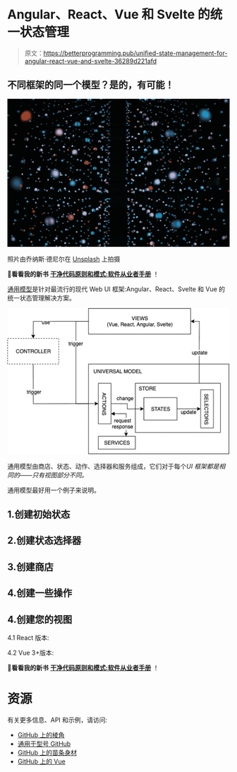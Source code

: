 # Angular、React、Vue 和 Svelte 的统一状态管理

> 原文：<https://betterprogramming.pub/unified-state-management-for-angular-react-vue-and-svelte-36289d221afd>

## 不同框架的同一个模型？是的，有可能！

![](img/b9a6184b4c371a3a112197e027ab883a.png)

照片由乔纳斯·德尼尔在 [Unsplash](https://unsplash.com/s/photos/symmetry?utm_source=unsplash&utm_medium=referral&utm_content=creditCopyText) 上拍摄

**📕看看我的新书** [**干净代码原则和模式:软件从业者手册**](https://www.amazon.com/Clean-Code-Principles-Patterns-Practitioners-ebook/dp/B0BSDJKYQJ/ref=sr_1_1?crid=8M0CMV4CP6UQ&keywords=clean+code+principles&qid=1674980636&sprefix=clean+code+principle%2Caps%2C175&sr=8-1) ！

[通用模型](https://universal-model.github.io/)是针对最流行的现代 Web UI 框架:Angular、React、Svelte 和 Vue 的统一状态管理解决方案。

![](img/8254fb93c5ca69c28d73f42ed81d609e.png)

通用模型由商店、状态、动作、选择器和服务组成，它们对于每个*UI 框架都是相同的——只有视图部分不同。*

通用模型最好用一个例子来说明。

## 1.创建初始状态

## 2.创建状态选择器

## 3.创建商店

## 4.创建一些操作

## 4.创建您的视图

4.1 React 版本:

4.2 Vue 3+版本:

**📕看看我的新书** [**干净代码原则和模式:软件从业者手册**](https://www.amazon.com/Clean-Code-Principles-Patterns-Practitioners-ebook/dp/B0BSDJKYQJ/ref=sr_1_1?crid=8M0CMV4CP6UQ&keywords=clean+code+principles&qid=1674980636&sprefix=clean+code+principle%2Caps%2C175&sr=8-1) ！

# 资源

有关更多信息、API 和示例，请访问:

*   [GitHub 上的棱角](https://github.com/universal-model/universal-model-angular)
*   [通用于型号 GitHub](https://github.com/universal-model/universal-model-react)
*   [GitHub 上的苗条身材](https://github.com/universal-model/universal-model-svelte)
*   [GitHub 上的 Vue](https://github.com/universal-model/universal-model-vue)